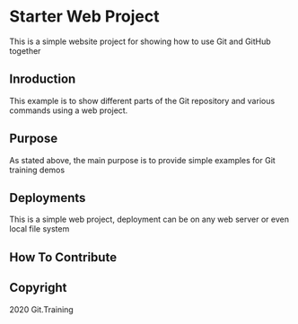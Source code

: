 # Starter Web Project
This is a simple website project for showing how to use Git and GitHub together

## Inroduction
This example is to show different parts of the Git repository and various commands using a web project.

## Purpose
As stated above, the main purpose is to provide simple examples for Git training demos 

## Deployments
This is a simple web project, deployment can be on any web server or even local file system

## How To Contribute

## Copyright
2020 Git.Training
